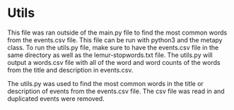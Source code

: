 # Utils

This file was ran outside of the main.py file to find the most common words from the events.csv file. This file can be run with python3 and the metapy class. To run the utils.py file, make sure to have the events.csv file in the same directory as well as the lemur-stopwords.txt file. The utils.py will output a words.csv file with all of the word and word counts of the words from the title and description in events.csv. 

The utils.py was used to find the most common words in the title or description of events from the events.csv file. The csv file was read in and duplicated events were removed. 
